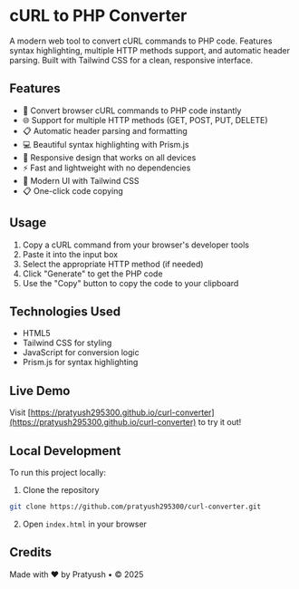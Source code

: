# cURL to PHP Converter

A modern web tool to convert cURL commands to PHP code. Features syntax highlighting, multiple HTTP methods support, and automatic header parsing. Built with Tailwind CSS for a clean, responsive interface.

## Features

- 🔄 Convert browser cURL commands to PHP code instantly
- 🌐 Support for multiple HTTP methods (GET, POST, PUT, DELETE)
- 📋 Automatic header parsing and formatting
- 💻 Beautiful syntax highlighting with Prism.js
- 📱 Responsive design that works on all devices
- ⚡ Fast and lightweight with no dependencies
- 🎨 Modern UI with Tailwind CSS
- 📋 One-click code copying

## Usage

1. Copy a cURL command from your browser's developer tools
2. Paste it into the input box
3. Select the appropriate HTTP method (if needed)
4. Click "Generate" to get the PHP code
5. Use the "Copy" button to copy the code to your clipboard

## Technologies Used

- HTML5
- Tailwind CSS for styling
- JavaScript for conversion logic
- Prism.js for syntax highlighting

## Live Demo

Visit [https://pratyush295300.github.io/curl-converter](https://pratyush295300.github.io/curl-converter) to try it out!

## Local Development

To run this project locally:

1. Clone the repository
```bash
git clone https://github.com/pratyush295300/curl-converter.git
```

2. Open `index.html` in your browser

## Credits

Made with ❤ by Pratyush • © 2025
